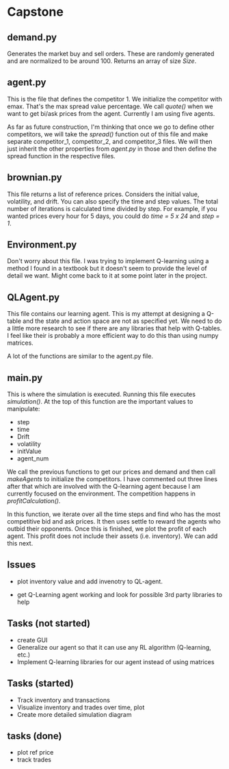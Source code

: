 # Capstone

## demand.py
Generates the market buy and sell orders. These are randomly generated and are normalized to be around
100. Returns an array of size *Size*.

## agent.py
This is the file that defines the competitor 1. We initialize the competitor with emax. That's the
max spread value percentage. We call *quote()* when we want to get bi/ask prices from the agent.
Currently I am using five agents.

As far as future construction, I'm thinking that once we go to define other
competitors, we will take the *spread()* function out of this file and make separate competitor_1,
competitor_2, and competitor_3 files. We will then just inherit the other properties from *agent.py*
in those and then define the spread function in the respective files.

## brownian.py
This file returns a list of reference prices. Considers the initial value, volatility,
and drift. You can also specify the time and step values. The total number of iterations
is calculated time divided by step. For example, if you wanted prices every hour for 5 days,
you could do *time = 5 x 24* and *step = 1*.

## Environment.py
Don't worry about this file. I was trying to implement Q-learning using a method
I found in a textbook but it doesn't seem to provide the level of detail we want.
Might come back to it at some point later in the project.

## QLAgent.py
This file contains our learning agent. This is my attempt at designing a Q-table and
the state and action space are not as specified yet. We need to do a little more research
to see if there are any libraries that help with Q-tables. I feel like their is probably
a more efficient way to do this than using numpy matrices.

A lot of the functions are similar to the agent.py file. 

## main.py
This is where the simulation is executed. Running this file executes *simulation()*.
At the top of this function are the important values to manipulate:
* step
* time
* Drift
* volatility
* initValue
* agent_num

We call the previous functions to get our prices and demand and then call *makeAgents*
to initialize the competitors. I have commented out three lines after that which
are involved with the Q-learning agent because I am currently focused on the environment.
The competition happens in *profitCalculation()*. 

In this function, we iterate over all the time steps and find who has the most competitive bid and ask
prices. It then uses settle to reward the agents who outbid their opponents. Once this is finished, we
plot the profit of each agent. This profit does not include their assets (i.e. inventory). We can add this
next.

## Issues
* plot inventory value and add invenotry to QL-agent. 

* get Q-Learning agent working and look for possible 3rd party libraries to help


## Tasks (not started)
* create GUI
* Generalize our agent so that it can use any RL algorithm (Q-learning, etc.)
* Implement Q-learning libraries for our agent instead of using matrices

## Tasks (started)
* Track inventory and transactions
* Visualize inventory and trades over time, plot 
* Create more detailed simulation diagram

## tasks (done)
* plot ref price
* track trades